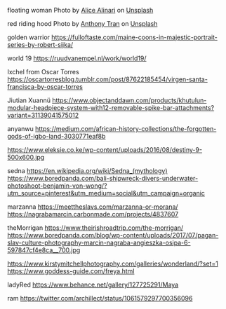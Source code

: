 floating woman Photo by <a href="https://unsplash.com/@alicealinari?utm_source=unsplash&utm_medium=referral&utm_content=creditCopyText">Alice Alinari</a> on <a href="https://unsplash.com/collections/1730699/feminine?utm_source=unsplash&utm_medium=referral&utm_content=creditCopyText">Unsplash</a>

red riding hood Photo by <a href="https://unsplash.com/@anthonytran?utm_source=unsplash&utm_medium=referral&utm_content=creditCopyText">Anthony Tran</a> on <a href="https://unsplash.com/collections/1730699/feminine?utm_source=unsplash&utm_medium=referral&utm_content=creditCopyText">Unsplash</a>

golden warrior https://fulloftaste.com/maine-coons-in-majestic-portrait-series-by-robert-sijka/

world 19 https://ruudvanempel.nl/work/world19/

Ixchel from Oscar Torres
https://oscartorresblog.tumblr.com/post/87622185454/virgen-santa-francisca-by-oscar-torres

Jiutian Xuannü 
https://www.objectanddawn.com/products/khutulun-modular-headpiece-system-with12-removable-spike-bar-attachments?variant=31139041575012

anyanwu 
https://medium.com/african-history-collections/the-forgotten-gods-of-igbo-land-3030771eaf8b

https://www.eleksie.co.ke/wp-content/uploads/2016/08/destiny-9-500x600.jpg

sedna
https://en.wikipedia.org/wiki/Sedna_(mythology)
https://www.boredpanda.com/bali-shipwreck-divers-underwater-photoshoot-benjamin-von-wong/?utm_source=pinterest&utm_medium=social&utm_campaign=organic

marzanna
https://meettheslavs.com/marzanna-or-morana/
https://nagrabamarcin.carbonmade.com/projects/4837607

theMorrigan
https://www.theirishroadtrip.com/the-morrigan/
https://www.boredpanda.com/blog/wp-content/uploads/2017/07/pagan-slav-culture-photography-marcin-nagraba-angieszka-osipa-6-597847cf4e8ca__700.jpg

https://www.kirstymitchellphotography.com/galleries/wonderland/?set=1
https://www.goddess-guide.com/freya.html


ladyRed
https://www.behance.net/gallery/127725291/Maya

ram
https://twitter.com/archillect/status/1061579297700356096
